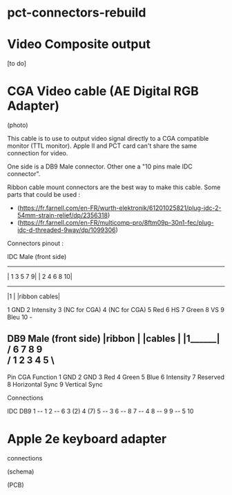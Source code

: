 # pct-connectors-rebuild

Video Composite output
======================

[to do]


CGA Video cable (AE Digital RGB Adapter)
========================================

(photo)

This cable is to use to output video signal directly to a CGA compatible monitor (TTL monitor). Apple II and PCT card can't share the same connection for video.

One side is a DB9 Male connector.
Other one a "10 pins male IDC connector".

Ribbon cable mount connectors are the best way to make this cable. Some parts that could be used :

- (https://fr.farnell.com/en-FR/wurth-elektronik/61201025821/plug-idc-2-54mm-strain-relief/dp/2356318)
- (https://fr.farnell.com/en-FR/multicomp-pro/8ftm09p-30n1-fec/plug-idc-d-threaded-9way/dp/1099306)

Connectors pinout :

IDC Male
(front side)
____________________
| 1   3   5   7   9|
| 2   4   6   8  10|
---  ----------  ---
  |1             | 
  |ribbon  cables|

1 GND
2 Intensity
3 (NC for CGA)
4 (NC for CGA)
5 Red
6 HS
7 Green
8 VS
9 Bleu
10 -


DB9 Male
(front side)
  |ribbon |
  |cables |
  |1______|
 / 6 7 8 9 \
/ 1 2 3 4 5 \
-------------

Pin  CGA Function
1    GND
2    GND
3    Red
4    Green
5    Blue
6    Intensity
7    Reserved
8    Horizontal Sync
9    Vertical Sync


Connections

IDC    DB9
1  --  1
2  --  6
3     (2)
4     (7)
5  --  3
6  --  8
7  --  4 
8  --  9
9  --  5
10 


Apple 2e keyboard adapter
=========================

connections

(schema)

(PCB)

